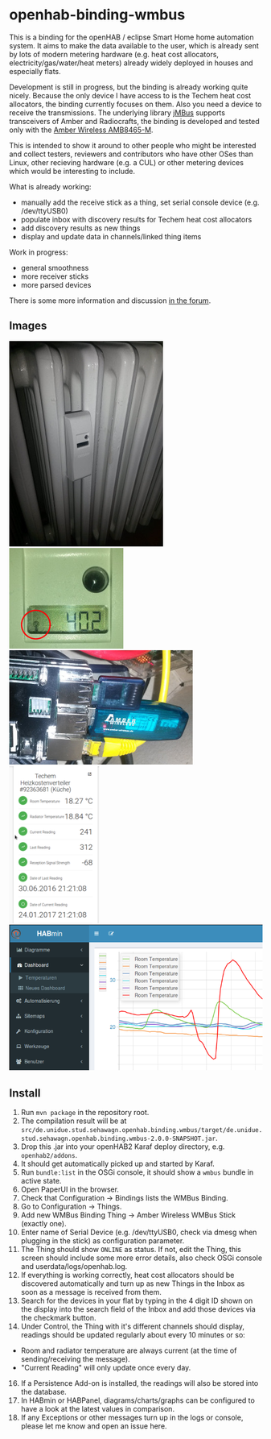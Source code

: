 # openhab-binding-wmbus

This is a binding for the openHAB / eclipse Smart Home home automation system. It aims to make the data available to the user, which is already sent by lots of modern metering hardware (e.g. heat cost allocators, electricity/gas/water/heat meters) already widely deployed in houses and especially flats.

Development is still in progress, but the binding is already working quite nicely. Because the only device I have access to is the Techem heat cost allocators, the binding currently focuses on them. Also you need a device to receive the transmissions. The underlying library [jMBus](https://www.openmuc.org/m-bus/) supports transceivers of Amber and Radiocrafts, the binding is developed and tested only with the [Amber Wireless AMB8465-M](https://www.amber-wireless.de/de/produkte/wireless-m-bus/alle-usb-sticks/wireless-m-bus-868-mhz-usb-stick-int-antenne-amb8465-m.html).

This is intended to show it around to other people who might be interested and collect testers, reviewers and contributors who have other OSes than Linux, other recieving hardware (e.g. a CUL) or other metering devices which would be interesting to include.

What is already working:
* manually add the receive stick as a thing, set serial console device (e.g. /dev/ttyUSB0)
* populate inbox with discovery results for Techem heat cost allocators
* add discovery results as new things
* display and update data in channels/linked thing items

Work in progress:
* general smoothness
* more receiver sticks
* more parsed devices

There is some more information and discussion [in the forum](https://community.openhab.org/t/new-binding-wireless-m-bus-techem-heat-cost-allocators/16974).

## Images

![A Techem Heat Cost Allocator on the radiator](techem.jpg)
![The display, showing radio mode](techem_remote.jpg)
![Amber Wireless Stick on the RaspberryPi](raspiamber.jpg)
![The Thing in the Control Screen](control.png)
![Diagram in HABmin, fed by several HKVs ](diagrams.png)


## Install

1. Run `mvn package` in the repository root.
2. The compilation result will be at `src/de.unidue.stud.sehawagn.openhab.binding.wmbus/target/de.unidue.stud.sehawagn.openhab.binding.wmbus-2.0.0-SNAPSHOT.jar`.
3. Drop this .jar into your openHAB2 Karaf deploy directory, e.g. `openhab2/addons`.
4. It should get automatically picked up and started by Karaf. 
5. Run `bundle:list` in the OSGi console, it should show a `wmbus` bundle in active state.
6. Open PaperUI in the browser.
7. Check that Configuration -> Bindings lists the WMBus Binding.
8. Go to Configuration -> Things.
9. Add new WMBus Binding Thing -> Amber Wireless WMBus Stick (exactly one).
11. Enter name of Serial Device (e.g. /dev/ttyUSB0, check via dmesg when plugging in the stick) as configuration parameter.
12. The Thing should show `ONLINE` as status. If not, edit the Thing, this screen should include some more error details, also check OSGi console and userdata/logs/openhab.log.
13. If everything is working correctly, heat cost allocators should be discovered automatically and turn up as new Things in the Inbox as soon as a message is received from them.
14. Search for the devices in your flat by typing in the 4 digit ID shown on the display into the search field of the Inbox and add those devices via the checkmark button.
15. Under Control, the Thing with it's different channels should display, readings should be updated regularly about every 10 minutes or so:
* Room and radiator temperature are always current (at the time of sending/receiving the message).
* "Current Reading" will only update once every day.
16. If a Persistence Add-on is installed, the readings will also be stored into the database.
17. In HABmin or HABPanel, diagrams/charts/graphs can be configured to have a look at the latest values in comparison.
18. If any Exceptions or other messages turn up in the logs or console, please let me know and open an issue here.

